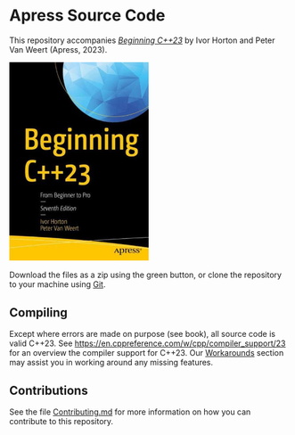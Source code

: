 # Apress Source Code

This repository accompanies [*Beginning C++23*](https://link.springer.com/book/10.1007/978-1-4842-9343-0) by Ivor Horton and Peter Van Weert (Apress, 2023).

<img src="BeginningCpp23.jpg" width=250 alt="Cover image"/>

Download the files as a zip using the green button, or clone the repository to your machine using [Git](https://docs.github.com/en/get-started/quickstart). 

## Compiling

Except where errors are made on purpose (see book), all source code is valid C++23.
See https://en.cppreference.com/w/cpp/compiler_support/23 for an overview the compiler support for C++23.
Our [Workarounds](workarounds) section may assist you in working around any missing features.

## Contributions

See the file [Contributing.md](Contributing.md) for more information on how you can contribute to this repository.
